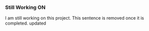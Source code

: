 ### Still Working ON
I am still working on this project. This sentence is removed once it is completed.
updated
